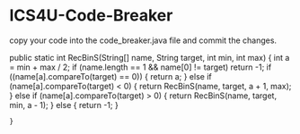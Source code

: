 # ICS4U-Code-Breaker
copy your code into the code_breaker.java file and commit the changes.




public static int RecBinS(String[] name, String target, int min, int max) {
		int a = min + max / 2;
		if (name.length == 1 && name[0] != target)
			return -1;
		if ((name[a].compareTo(target) == 0)) {
			return a;
		} else if (name[a].compareTo(target) < 0) {
			return RecBinS(name, target, a + 1, max);
		} else if (name[a].compareTo(target) > 0) {
			return RecBinS(name, target, min, a - 1);
		} else {
			return -1;
		}

	}
